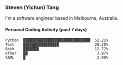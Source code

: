 ### Steven (Yichun) Tang

I'm a software engineer based in Melbourne, Australia.

#### Personal Coding Activity (past 7 days)
```
Python  ▓▓▓▓▓▓▓▓▓▓▓▓▓▓▓▓▓▓▓▓▓▓▓▓▓▓▓▓▓▓  52.21%
Text    ▓▓▓▓▓▓▓▓▓▓▓▓▓▓▓▓                28.20%
Bash    ▓▓▓▓▓▓▓                         12.72%
other   ▓▓                               3.97%
YAML    ▓                                2.90%
```
